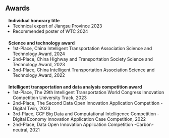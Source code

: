 ## Awards

<h4 style="margin:0 10px 0;">Individual honorary title</h4>

<ul style="margin:0 0 20px;">
  <li><autocolor>Technical expert of Jiangsu Province 2023</autocolor></li>
  <li><autocolor>Recommended poster of WTC 2024</autocolor></li>
</ul>


<h4 style="margin:0 10px 0;">Science and technology award</h4>

<ul style="margin:0 0 20px;">
  <li><autocolor>1st-Place, China Intelligent Transportation Association Science and Technology Award, 2024</autocolor></li>
  <li><autocolor>2nd-Place, China Highway and Transportation Society Science and Technology Award, 2023</autocolor></li>
  <li><autocolor>3nd-Place, China Intelligent Transportation Association Science and Technology Award, 2022</autocolor></li>
</ul>

<h4 style="margin:0 10px 0;">Intelligent transportation and data analysis competition award</h4>

<ul style="margin:0 0 20px;">
  <li><autocolor>1st-Place, The 29th Intelligent Transportation World Congress Innovation Competition University Track, 2023</autocolor></li>
  <li><autocolor>2nd-Place, The Second Data Open Innovation Application Competition -Digital Twin, 2023</autocolor></li>
  <li><autocolor>3rd-Place, CCF Big Data and Computational Intelligence Competition - Digital Economy Innovation Application Case Competition, 2022</autocolor></li>
  <li><autocolor>2nd-Place, Data Open Innovation Application Competition -Carbon-neutral, 2021 </autocolor></li>
</ul>
